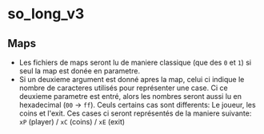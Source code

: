 # so_long_v3

## Maps
* Les fichiers de maps seront lu de maniere classique (que des `0` et `1`) si seul la map est donée en parametre.
* Si un deuxieme argument est donné apres la map, celui ci indique le nombre de caracteres utilisés pour représenter une case. Ci ce deuxieme parametre est entré, alors les nombres seront aussi lu en hexadecimal (`00` -> `ff`). Ceuls certains cas sont differents: Le joueur, les coins et l'exit. Ces cases ci seront représentés de la maniere suivante: `xP` (player) / `xC` (coins) / `xE` (exit)
